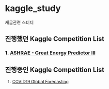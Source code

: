 # kaggle_study
캐글관련 스터디

## 진행했던 Kaggle Competition List
### 1. [ASHRAE - Great Energy Predictor III](https://github.com/madfalc0n/kaggle_project/tree/master/ASHRAE-Great_Energy_Predictor_v3)



## 진행중인 Kaggle Competition List

1. [COVID19 Global Forecasting](https://github.com/madfalc0n/kaggle_project/tree/master/COVID19_Global_Forecasting)
